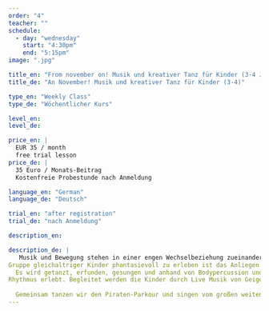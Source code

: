 ```yaml
---
order: "4"
teacher: ""
schedule:
  - day: "wednesday"
    start: "4:30pm"
    end: "5:15pm"
image: ".jpg"

title_en: "From november on! Musik und kreativer Tanz für Kinder (3-4 J.)"
title_de: "An November! Musik und kreativer Tanz für Kinder (3-4)"

type_en: "Weekly Class"
type_de: "Wöchentlicher Kurs"

level_en:
level_de:

price_en: |
  EUR 35 / month 
  free trial lesson
price_de: |
  35 Euro / Monats-Beitrag  
  Kostenfreie Probestunde nach Anmeldung

language_en: "German"
language_de: "Deutsch"

trial_en: "after registration"
trial_de: "nach Anmeldung"

description_en:

description_de: |
   Musik und Bewegung stehen in einer engen Wechselbeziehung zueinander. Diese auszuloten und in einem vertrauensvollen Raum mit einer 
Gruppe gleichaltriger Kinder phantasievoll zu erleben ist das Anliegen dieses Kurses. 
  Es wird getanzt, erfunden, gesungen und anhand von Bodypercussion und elementarem Instrumentarium 
Rhythmus erlebt. Begleitet werden die Kinder durch Live Musik von Geige und Trommel.
  
  Gemeinsam tanzen wir den Piraten-Parkour und singen vom großen weiten Meer.
---
```


